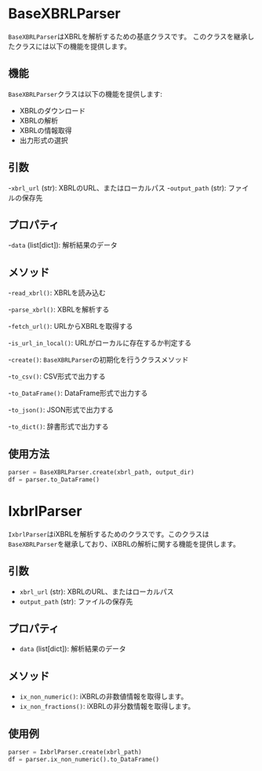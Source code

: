 # BaseXBRLParser

`BaseXBRLParser`はXBRLを解析するための基底クラスです。
このクラスを継承したクラスには以下の機能を提供します。

## 機能

`BaseXBRLParser`クラスは以下の機能を提供します:

- XBRLのダウンロード
- XBRLの解析
- XBRLの情報取得
- 出力形式の選択

## 引数

-`xbrl_url` (str): XBRLのURL、またはローカルパス
-`output_path` (str): ファイルの保存先

## プロパティ

-`data` (list[dict]): 解析結果のデータ

## メソッド

-`read_xbrl()`: XBRLを読み込む

-`parse_xbrl()`: XBRLを解析する

-`fetch_url()`: URLからXBRLを取得する

-`is_url_in_local()`: URLがローカルに存在するか判定する

-`create()`: `BaseXBRLParser`の初期化を行うクラスメソッド

-`to_csv()`: CSV形式で出力する

-`to_DataFrame()`: DataFrame形式で出力する

-`to_json()`: JSON形式で出力する

-`to_dict()`: 辞書形式で出力する

## 使用方法

```python
parser = BaseXBRLParser.create(xbrl_path, output_dir)
df = parser.to_DataFrame()
```

# IxbrlParser

`IxbrlParser`はiXBRLを解析するためのクラスです。このクラスは `BaseXBRLParser`を継承しており、iXBRLの解析に関する機能を提供します。

## 引数

- `xbrl_url` (str): XBRLのURL、またはローカルパス
- `output_path` (str): ファイルの保存先

## プロパティ

- `data` (list[dict]): 解析結果のデータ

## メソッド

- `ix_non_numeric()`: iXBRLの非数値情報を取得します。
- `ix_non_fractions()`: iXBRLの非分数情報を取得します。

## 使用例

```python
parser = IxbrlParser.create(xbrl_path)
df = parser.ix_non_numeric().to_DataFrame()
```
